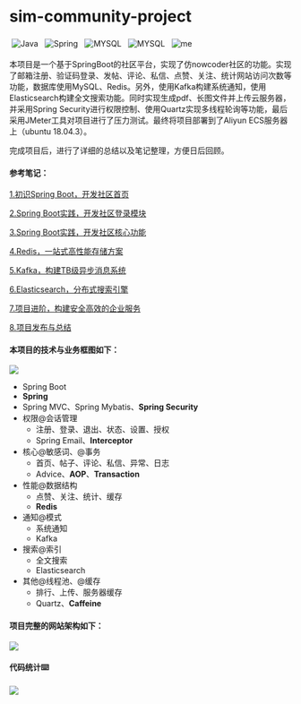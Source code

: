 # sim-community-project
<p align="left">
 <img src="https://img.shields.io/badge/Language-Java-blue" alt="Java" style="vertical-align:top; margin:4px">
 <img src="https://img.shields.io/badge/Framework-Spring-9cf" alt="Spring" style="vertical-align:top; margin:4px">
   <img src="https://img.shields.io/badge/Database-MySQL-orange" alt="MYSQL" style="vertical-align:top; margin:4px">
  <img src="https://img.shields.io/badge/Database-Redis-yellow" alt="MYSQL" style="vertical-align:top; margin:4px">
 <img src="https://img.shields.io/badge/Author-Garen_Hou-green" alt="me" style="vertical-align:top; margin:4px">
</p>

本项目是一个基于SpringBoot的社区平台，实现了仿nowcoder社区的功能。实现了邮箱注册、验证码登录、发帖、评论、私信、点赞、关注、统计网站访问次数等功能，数据库使用MySQL、Redis。另外，使用Kafka构建系统通知，使用Elasticsearch构建全文搜索功能。同时实现生成pdf、长图文件并上传云服务器，并采用Spring Security进行权限控制、使用Quartz实现多线程轮询等功能，最后采用JMeter工具对项目进行了压力测试。最终将项目部署到了Aliyun ECS服务器上（ubuntu 18.04.3）。

完成项目后，进行了详细的总结以及笔记整理，方便日后回顾。

#### 参考笔记：

[1.初识Spring Boot，开发社区首页](./note/Part-1.md) 

[2.Spring Boot实践，开发社区登录模块](./note/Part-2.md)

[3.Spring Boot实践，开发社区核心功能](./note/Part-3.md) 

[4.Redis，一站式高性能存储方案](./note/Part-4.md) 

[5.Kafka，构建TB级异步消息系统](./note/Part-5.md)

[6.Elasticsearch，分布式搜索引擎](./note/Part-6.md) 

[7.项目进阶，构建安全高效的企业服务](./note/Part-7.md) 

[8.项目发布与总结](./note/Finish-part.md)

#### 本项目的技术与业务框图如下：

![](https://img.garenhou.com/%E6%8A%80%E6%9C%AF%E5%92%8C%E4%B8%9A%E5%8A%A1.png)

* Spring Boot
* **Spring**
* Spring MVC、Spring Mybatis、**Spring Security**
* 权限@会话管理
  * 注册、登录、退出、状态、设置、授权
  * Spring Email、**Interceptor**
* 核心@敏感词、@事务
  * 首页、帖子、评论、私信、异常、日志
  * Advice、**AOP**、**Transaction**
* 性能@数据结构
  * 点赞、关注、统计、缓存
  * **Redis**
* 通知@模式
  * 系统通知
  * Kafka
* 搜索@索引
  * 全文搜索
  * Elasticsearch
* 其他@线程池、@缓存
  * 排行、上传、服务器缓存
  * Quartz、**Caffeine**

#### 项目完整的网站架构如下：

![](https://img.garenhou.com/%E7%BD%91%E7%AB%99%E6%9E%B6%E6%9E%84%E5%9B%BE.png)

#### 代码统计:keyboard:

![](https://img.garenhou.com/counting.png)